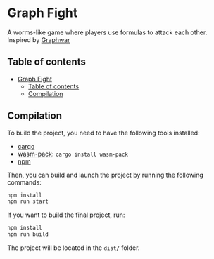 # Graph Fight

A worms-like game where players use formulas to attack each other. Inspired by [Graphwar](https://graphwar.com/graphwar_1/index.html)

## Table of contents

- [Graph Fight](#graph-fight)
  - [Table of contents](#table-of-contents)
  - [Compilation](#compilation)

## Compilation

To build the project, you need to have the following tools installed:
- [cargo](https://doc.rust-lang.org/cargo/getting-started/installation.html)
- [wasm-pack](https://rustwasm.github.io/wasm-pack/installer/): `cargo install wasm-pack`
- [npm](https://www.npmjs.com/get-npm)

Then, you can build and launch the project by running the following commands:
```bash
npm install
npm run start
```

If you want to build the final project, run:
```bash
npm install
npm run build
```

The project will be located in the `dist/` folder.

